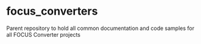 # focus_converters
Parent repository to hold all common documentation and code samples for all FOCUS Converter projects
